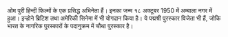 ओम पुरी हिन्दी फिल्मों के एक प्रसिद्ध अभिनेता हैं। इनका जन्म १८ अक्टूबर 1950 में अम्बाला नगर में हुआ। इन्होने ब्रिटिश तथा अमेरिकी सिनेमा में भी योगदान किया है। ये पद्मश्री पुरस्कार विजेता भी हैं, जोकि भारत के नागरिक पुरस्कारों के पदानुक्रम में चौथा पुरस्कार है।

